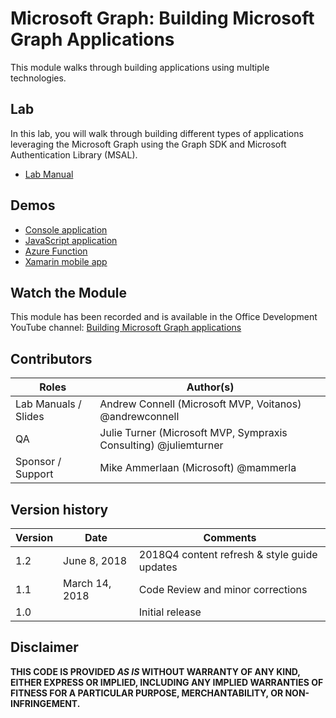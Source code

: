 # Microsoft Graph: Building Microsoft Graph Applications

This module walks through building applications using multiple technologies.

## Lab

In this lab, you will walk through building different types of applications leveraging the Microsoft Graph using the Graph SDK and Microsoft Authentication Library (MSAL).

- [Lab Manual](./Lab.md)

## Demos

- [Console application](./Demos/01-console-application)
- [JavaScript application](./Demos/02-javascript-application)
- [Azure Function](./Demos/03-azure-function)
- [Xamarin mobile app](./Demos/04-xamarin-app)

## Watch the Module

This module has been recorded and is available in the Office Development YouTube channel: [Building Microsoft Graph applications](https://www.youtube.com/watch?v=nLq9jXpWAgk)

## Contributors

|        Roles         |                            Author(s)                             |
| -------------------- | ---------------------------------------------------------------- |
| Lab Manuals / Slides | Andrew Connell (Microsoft MVP, Voitanos) @andrewconnell          |
| QA                   | Julie Turner (Microsoft MVP, Sympraxis Consulting) @juliemturner |
| Sponsor / Support    | Mike Ammerlaan (Microsoft) @mammerla                             |

## Version history

| Version |      Date      |                   Comments                   |
| ------- | -------------- | -------------------------------------------- |
| 1.2     | June 8, 2018   | 2018Q4 content refresh & style guide updates |
| 1.1     | March 14, 2018 | Code Review and minor corrections            |
| 1.0     |                | Initial release                              |

## Disclaimer

**THIS CODE IS PROVIDED *AS IS* WITHOUT WARRANTY OF ANY KIND, EITHER EXPRESS OR IMPLIED, INCLUDING ANY IMPLIED WARRANTIES OF FITNESS FOR A PARTICULAR PURPOSE, MERCHANTABILITY, OR NON-INFRINGEMENT.**